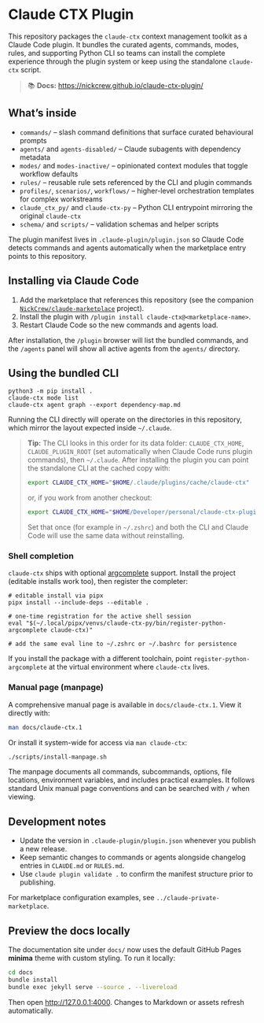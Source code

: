 # Claude CTX Plugin

This repository packages the `claude-ctx` context management toolkit as a Claude Code plugin. It bundles the curated agents, commands, modes, rules, and supporting Python CLI so teams can install the complete experience through the plugin system or keep using the standalone `claude-ctx` script.

> 📚 **Docs:** <https://nickcrew.github.io/claude-ctx-plugin/>

## What’s inside

- `commands/` – slash command definitions that surface curated behavioural prompts
- `agents/` and `agents-disabled/` – Claude subagents with dependency metadata
- `modes/` and `modes-inactive/` – opinionated context modules that toggle workflow defaults
- `rules/` – reusable rule sets referenced by the CLI and plugin commands
- `profiles/`, `scenarios/`, `workflows/` – higher-level orchestration templates for complex workstreams
- `claude_ctx_py/` and `claude-ctx-py` – Python CLI entrypoint mirroring the original `claude-ctx`
- `schema/` and `scripts/` – validation schemas and helper scripts

The plugin manifest lives in `.claude-plugin/plugin.json` so Claude Code detects commands and agents automatically when the marketplace entry points to this repository.

## Installing via Claude Code

1. Add the marketplace that references this repository (see the companion [`NickCrew/claude-marketplace`](https://github.com/NickCrew/claude-marketplace) project).
2. Install the plugin with `/plugin install claude-ctx@<marketplace-name>`.
3. Restart Claude Code so the new commands and agents load.

After installation, the `/plugin` browser will list the bundled commands, and the `/agents` panel will show all active agents from the `agents/` directory.

## Using the bundled CLI

```
python3 -m pip install .
claude-ctx mode list
claude-ctx agent graph --export dependency-map.md
```

Running the CLI directly will operate on the directories in this repository, which mirror the layout expected inside `~/.claude`.

> **Tip:** The CLI looks in this order for its data folder: `CLAUDE_CTX_HOME`, `CLAUDE_PLUGIN_ROOT` (set automatically when Claude Code runs plugin commands), then `~/.claude`. After installing the plugin you can point the standalone CLI at the cached copy with:
>
> ```bash
> export CLAUDE_CTX_HOME="$HOME/.claude/plugins/cache/claude-ctx"
> ```
>
> or, if you work from another checkout:
>
> ```bash
> export CLAUDE_CTX_HOME="$HOME/Developer/personal/claude-ctx-plugin"
> ```
>
> Set that once (for example in `~/.zshrc`) and both the CLI and Claude Code will use the same data without reinstalling.

### Shell completion

`claude-ctx` ships with optional [argcomplete](https://github.com/kislyuk/argcomplete) support. Install the project (editable installs work too), then register the completer:

```
# editable install via pipx
pipx install --include-deps --editable .

# one-time registration for the active shell session
eval "$(~/.local/pipx/venvs/claude-ctx-py/bin/register-python-argcomplete claude-ctx)"

# add the same eval line to ~/.zshrc or ~/.bashrc for persistence
```

If you install the package with a different toolchain, point `register-python-argcomplete` at the virtual environment where `claude-ctx` lives.

### Manual page (manpage)

A comprehensive manual page is available in `docs/claude-ctx.1`. View it directly with:

```bash
man docs/claude-ctx.1
```

Or install it system-wide for access via `man claude-ctx`:

```bash
./scripts/install-manpage.sh
```

The manpage documents all commands, subcommands, options, file locations, environment variables, and includes practical examples. It follows standard Unix manual page conventions and can be searched with `/` when viewing.

## Development notes

- Update the version in `.claude-plugin/plugin.json` whenever you publish a new release.
- Keep semantic changes to commands or agents alongside changelog entries in `CLAUDE.md` or `RULES.md`.
- Use `claude plugin validate .` to confirm the manifest structure prior to publishing.

For marketplace configuration examples, see `../claude-private-marketplace`.

## Preview the docs locally

The documentation site under `docs/` now uses the default GitHub Pages **minima** theme with custom styling. To run it locally:

```bash
cd docs
bundle install
bundle exec jekyll serve --source . --livereload
```

Then open <http://127.0.0.1:4000>. Changes to Markdown or assets refresh automatically.

